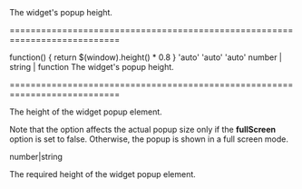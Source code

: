 <!--**
/*-------------------------------------------
    Auto-generated file. Do not modify.
-------------------------------------------

**-->
<!--d-->The widget's popup height.<!--/d-->
===========================================================================
<!--default-->function() { return $(window).height() * 0.8 }<!--/default-->
<!--custom_default_for_android_below_version_4-->'auto'<!--/custom_default_for_android_below_version_4-->
<!--custom_default_for_desktop-->'auto'<!--/custom_default_for_desktop-->
<!--custom_default_for_iPad-->'auto'<!--/custom_default_for_iPad-->
<!--type-->number | string | function<!--/type-->
<!--frd-->The widget's popup height.<!--/frd-->
===========================================================================

<!--shortDescription-->
The height of the widget popup element.
<!--/shortDescription-->

<!--fullDescription-->
Note that the option affects the actual popup size only if the **fullScreen** option is set to false. Otherwise, the popup is shown in a full screen mode.


<!--/fullDescription-->
<!--typeFunctionReturnType-->number|string<!--/typeFunctionReturnType-->
<!--typeFunctionReturnDescription-->
The required height of the widget popup element.
<!--/typeFunctionReturnDescription-->